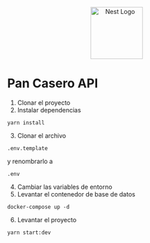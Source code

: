 <p align="center">
  <a href="http://nestjs.com/" target="blank"><img src="https://nestjs.com/img/logo-small.svg" width="120" alt="Nest Logo" /></a>
</p>

# Pan Casero API

1. Clonar el proyecto
2. Instalar dependencias
```
yarn install
```
3. Clonar el archivo 
```
.env.template
``` 
y renombrarlo a 
```
.env
```
4. Cambiar las variables de entorno
5. Levantar el contenedor de base de datos
```
docker-compose up -d
```
6. Levantar el proyecto
```
yarn start:dev
```